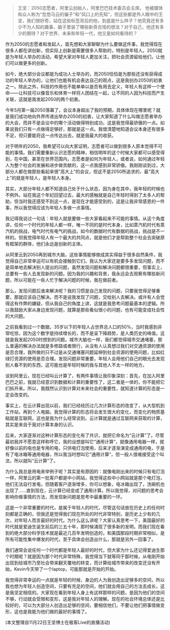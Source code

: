 > 王坚：2050志愿者，阿里云创始人，阿里巴巴技术委员会主席。
> 他被媒体和众人称为“忽悠马云的骗子”和“风口上的先知”，但这些都是外人眼中的王坚，我们很好奇，站在这些标签背后的他，到底是什么样子？他究竟还有多少不为人知的趣事，脑子里装了哪些新奇古怪的想法？对于自己，他还有多少的期待？对于世界、未来和年轻一代，他又是如何看待的？

作为2050的志愿者和发起人，首先想和大家聊聊为什么要做这件事，我觉得现在很多人都在讲创新，但实际上创新是需要很多人帮助的，特别是年轻人。2050就是为年轻人举办的活动，希望大家对年轻人更加关注，把社会资源留给他们，让他们可以做更多的创新。

如今，绝大部分会议都是为成功人士举办的，而2050恰恰是为那些还没有获得成功的年轻人举办的，让他们也能有机会表达自己的观点，这是我创办2050的初衷之一。除此之外，科技的作用也不能单单以是否有用去定义，年轻人有这样一个使命——让科技可以像音乐和体育一样将人团结在一起，让不同的人因为科技而产生关联，这就是我发起2050的两个初衷。

今年5月第一届2050落幕了，会议本身超出了我的预期，具体体现在哪里呢？就是我们成功地向外界传递出举办2050的初衷，让大家知道了什么叫做志愿者举办的大会，而并不是会议中的哪个活动做得特别成功，这是我觉得最骄傲的一点。如果说我们只有一点做得足够好，那就是这一点。我很清楚地知道会议本身还有很多不足，但只要能将这一点传达出去，就是我最大的收获。

对于明年的2050，我希望可以向大家证明，志愿者可以做到很多人原本觉得不可能的事情。我们需要重新认识志愿的精神，相信明年的这个时候大家都可以感受得到，在中国，甚至在世界范围内，志愿者是如何为年轻人，或者说，如何通过年轻人为整个社会的发展和进步做贡献的，这一点我感到非常骄傲。我刚刚谈到过，大部分人都在做那些看起来很“高大上”的会议，但这不是2050所追求的，最“高大上”的就是年轻人，是年轻人本身。

其实，大部分年轻人都不知道自己处于什么状态，因为身在其中，我年轻的时候也不例外。站在我这个年纪回望过去，最大的感触就是自己年轻时得到了太多人的帮助，但当时我还感受不到这一点，是现在才能感受到的，这是让我非常感恩的一件事，所以我觉得应该为年轻人多做一点事情。

我记得我说过一句话：年轻人就是要做一些大家看起来不可能的事情。从这个角度讲，任何一个时代的年轻人都一样，唯一不同的是时代本身，比如蒸汽机时代有蒸汽机的挑战，电气时代有电气的挑战，如今的数据时代有数据的挑战，挑战是不一样的。但我觉得年轻人有一个最大的共同点，就是他们才是帮助整个社会去突破原有框架的群体，他们永远是创新的主体。

从阿里云到2050再到城市大脑，这些事情能够做成其实得益于很多自然条件，我觉得自己非常幸运可以有机会接触到它们。我认为大家还是要多多发现问题，而不是简单地去解决别人提出的问题，虽然发现问题和解决问题都很重要，但事实上，总要有一些人去发现新的问题。因为我的兴趣和背景，我永远会去观察有哪些新问题，所以可能在一些人忙于解决问题的时候，我在做前者。

那么，发现问题后谁来解决呢？我的习惯是自己发现的问题，只要我觉得足够重要，那就应该自己解决。而不是说我发现了问题，交给别人去解决。或许有人会觉得这有作弊的嫌疑，但从我自己的角度上讲，这就是我思考问题最基本的逻辑。所以我鼓励大家从身边发现问题，就算是那些看似很小的问题，也有可能变成社会性的大问题。

之前我看到过一个数据，35岁以下的年轻人占世界总人口的50%，当时我感到非常吃惊，因为这个数字是持续增长的，而不是呈下降趋势，是人类历史的峰值。这就是我发起2050时想到的问题。城市大脑也一样，我们都觉得城市交通堵塞，那么普遍的解决办法就是多修路或者限行，从没有人认真想过我们对交通资源的使用是否合理，我所做的只不过是从交通堵塞问题延伸到社会资源的使用问题，比如红绿灯资源的使用是否合理。发现问题非常重要，年轻人会用他们自己的眼光去发现别人看不到的东西，这可能也是年轻时候的我与其他人不太一样的地方。

谈到阿里云，现在已经叫云计算了，有两件事情让我印象深刻：首先，在加入阿里巴巴之前，我就已经意识到数据和计算的重要性了，这二者是一体的，你不能把它们拆开来。所以，我既然认识到计算对未来社会的重要性，就知道计算的形态是一定会改变的。

事实上，在云计算出现以前，我们已经经历过几次计算形态的改变了，从大型机到工作站，再到个人电脑，我觉得计算的形态将会发生很大的变化，而变化的物质基础就是互联网，这也是我为什么经常谈到，云计算就是通过互联网来获取的计算，其实是来自于我对计算本身的认识。

后来，大家逐渐对这种计算形态的变化有了共识，就把它命名为“云计算”了。尽管最初我并不愿意这样称呼它，我的设想是叫它“通用计算”，就像通用电器一样，就好像以前的电也是专用的电，只供电灯泡使用，后来才逐渐演变成通用的电，于是有了电冰箱等通用电器，所以我当时想叫它“通用计算”，但一般人很难接受这个叫法，所以就叫“云计算”了。

为什么我总是用电来举例子呢？其实是有原因的：就像电刚出来的时候只有电灯泡一样，阿里云的第一批客户都是中小网站，我觉得这些中小网站就是那个电灯泡，他们无法自行发电，但随着客户逐渐增多，你可以想象，电冰箱出现了，洗碗机也出现了……直到现在，云计算已经变成了通用计算。所以我觉得，对问题的思考会影响你做事情的方法，而发现新问题是思考中最重要的一环。

这是一个非常重要的时代，是属于年轻人的时代，尽管这句话放在历史上的任何时刻都是正确的，但我还是觉得我们现在所处的时代非常特别，是历史上少有的几次，对年轻人而言最好的时代。为什么这么讲呢？大家认真思考一下，美国最好的时代就是爱迪生诞生前后的三五十年，那时候涌现了很多新的发明，而我们现在看到的绝大部分科学技术就是最近几百年发明创造的，和美国那段时期非常相似，是所有可能性集中爆发的时代，至于具体会创造出什么，那就是另外一回事了。

我们通常会说任何一个时代都是年轻人最好的时代，但大家为什么还记得爱迪生那个时期呢？就是因为那个时代非常特殊，我觉得当下就等同于那时候，从电刚开始出现到给城市乃至社会带来翻天覆地的转变，而计算给城市带来的改变还没有开始，Kevin今天带了一个laptop，可能那就是开始的开始。

我觉得非常幸运的一点就是年轻的时候，身边的人为我创造出足够多的空间，所以我也想为年轻人创造空间，只要有充足的空间，他们就会用自己的方法去成长，这是我坚定相信的。大家现在看到年轻人身上有这样那样的问题，是因为他们的空间不够，行动就会受限和变形，这是我对年轻人的理解。现在的社会环境总体还是比较好的，可以为大部分人创造出足够的空间，要相信他们，不要让他们把事情做变形，这也是我能为他们做的最好的事情了。

(本文整理自11月22日王坚博士在极客Live的直播活动)

